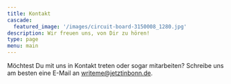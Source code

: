 ```yaml
---
title: Kontakt
cascade:
  featured_image: '/images/circuit-board-3150008_1280.jpg'
description: Wir freuen uns, von Dir zu hören!
type: page
menu: main
---
```


Möchtest Du mit uns in Kontakt treten oder sogar mitarbeiten? Schreibe uns am besten eine E-Mail an <a 
href="http://&#109;&#97;&#105;&#108;&#116;&#111;&#58;&#32;&#119;&#114;&#105;&#116;&#101;&#109;&#101;&#64;&#106;&#101;&#116;&#122;&#116;&#105;&#110;&#98;&#111;&#110;&#110;&#46;&#100;&#101;" target="_blank" rel="noopener">&#32;&#119;&#114;&#105;&#116;&#101;&#109;&#101;&#64;&#106;&#101;&#116;&#122;&#116;&#105;&#110;&#98;&#111;&#110;&#110;&#46;&#100;&#101;</a>.